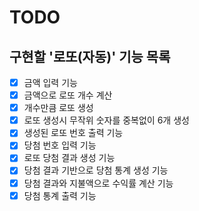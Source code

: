 # TODO

## 구현할 '로또(자동)' 기능 목록

- [x] 금액 입력 기능
- [x] 금액으로 로또 개수 계산
- [x] 개수만큼 로또 생성
- [x] 로또 생성시 무작위 숫자를 중복없이 6개 생성
- [x] 생성된 로또 번호 출력 기능
- [x] 당첨 번호 입력 기능
- [x] 로또 당첨 결과 생성 기능
- [x] 당첨 결과 기반으로 당첨 통계 생성 기능
- [x] 당첨 결과와 지불액으로 수익률 계산 기능
- [x] 당첨 통계 출력 기능